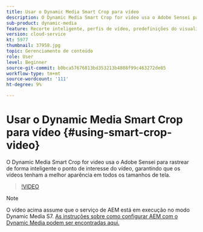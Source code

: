 ```yaml
---
title: Usar o Dynamic Media Smart Crop para vídeo
description: O Dynamic Media Smart Crop for video usa o Adobe Sensei para rastrear de forma inteligente o ponto de interesse do vídeo, garantindo que os vídeos tenham a melhor aparência em todos os tamanhos de tela.
sub-product: dynamic-media
feature: Recorte inteligente, perfis de vídeo, predefinições do visualizador
version: cloud-service
kt: 5977
thumbnail: 37958.jpg
topic: Gerenciamento de conteúdo
role: User
level: Beginner
source-git-commit: b0bca57676813bd353213b4808f99c463272de85
workflow-type: tm+mt
source-wordcount: '111'
ht-degree: 9%

---
```



# Usar o Dynamic Media Smart Crop para vídeo {#using-smart-crop-video}

O Dynamic Media Smart Crop for video usa o Adobe Sensei para rastrear de forma inteligente o ponto de interesse do vídeo, garantindo que os vídeos tenham a melhor aparência em todos os tamanhos de tela.

>[!VIDEO](https://video.tv.adobe.com/v/37958/?quality=12)

>[!NOTE]
>
>O vídeo acima assume que o serviço de AEM está em execução no modo Dynamic Media S7. [As instruções sobre como configurar AEM com o Dynamic Media podem ser encontradas aqui.](https://docs.adobe.com/content/help/pt-BR/experience-manager-cloud-service/assets/dynamicmedia/config-dm.html)

